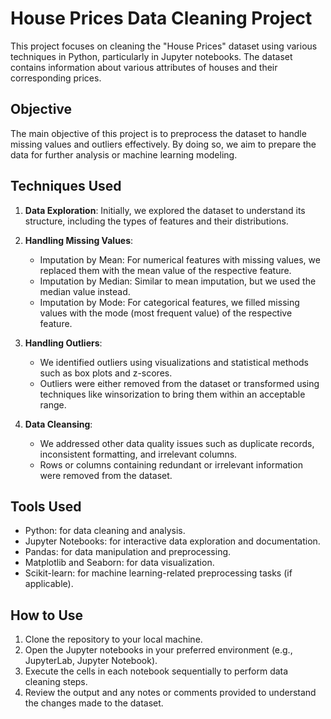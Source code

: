 # House Prices Data Cleaning Project

This project focuses on cleaning the "House Prices" dataset using various techniques in Python, particularly in Jupyter notebooks.
The dataset contains information about various attributes of houses and their corresponding prices.

## Objective

The main objective of this project is to preprocess the dataset to handle missing values and outliers effectively.
By doing so, we aim to prepare the data for further analysis or machine learning modeling.

## Techniques Used

1. **Data Exploration**: Initially, we explored the dataset to understand its structure, including the types of features and their distributions.

2. **Handling Missing Values**:
   - Imputation by Mean: For numerical features with missing values, we replaced them with the mean value of the respective feature.
   - Imputation by Median: Similar to mean imputation, but we used the median value instead.
   - Imputation by Mode: For categorical features, we filled missing values with the mode (most frequent value) of the respective feature.

3. **Handling Outliers**:
   - We identified outliers using visualizations and statistical methods such as box plots and z-scores.
   - Outliers were either removed from the dataset or transformed using techniques like winsorization to bring them within an acceptable range.

4. **Data Cleansing**:
   - We addressed other data quality issues such as duplicate records, inconsistent formatting, and irrelevant columns.
   - Rows or columns containing redundant or irrelevant information were removed from the dataset.

## Tools Used

- Python: for data cleaning and analysis.
- Jupyter Notebooks: for interactive data exploration and documentation.
- Pandas: for data manipulation and preprocessing.
- Matplotlib and Seaborn: for data visualization.
- Scikit-learn: for machine learning-related preprocessing tasks (if applicable).

## How to Use

1. Clone the repository to your local machine.
2. Open the Jupyter notebooks in your preferred environment (e.g., JupyterLab, Jupyter Notebook).
3. Execute the cells in each notebook sequentially to perform data cleaning steps.
4. Review the output and any notes or comments provided to understand the changes made to the dataset.
